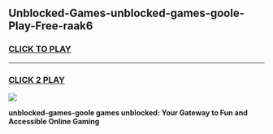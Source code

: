 
## Unblocked-Games-unblocked-games-goole-Play-Free-raak6
<h3>
<a href="https://premium76.site?title=unblocked-games-goole&ref=23A">CLICK TO PLAY</a></h3>
<hr>

<h3>
<a href="https://premium76.site?title=unblocked-games-goole&ref=23A">CLICK 2 PLAY</a>
  
</h3>

<a href="https://premium76.site?title=unblocked-games-goole&ref=23A"><img src="https://clearcache.store/games.png"></a>


**unblocked-games-goole games unblocked: Your Gateway to Fun and Accessible Online Gaming**
